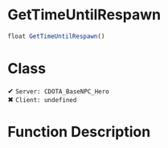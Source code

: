 # GetTimeUntilRespawn
```js	
float GetTimeUntilRespawn()
```
# Class
✔ `Server: CDOTA_BaseNPC_Hero`  
✖ `Client: undefined`  

# Function Description

